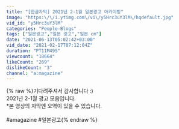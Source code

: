 ```yaml
---
title: "[한글자막] 2021년 2-1월 일본광고 아카이빙"
image: "https:\/\/i.ytimg.com\/vi\/y5Hrc3uY3lM\/hqdefault.jpg"
vid_id: "y5Hrc3uY3lM"
categories: "People-Blogs"
tags: ["일본광고","일본 광고","일본 cm"]
date: "2021-06-13T05:02:42+03:00"
vid_date: "2021-02-17T07:12:04Z"
duration: "PT11M49S"
viewcount: "18664"
likeCount: "269"
dislikeCount: "3"
channel: "a:magazine"
---
```

{% raw %}기다려주셔서 감사합니다 :)<br />2021년 2-1월 광고 모음입니다.<br />*본 영상의 자막엔 오역이 있을 수 있습니다.<br /><br />#amagazine #일본광고{% endraw %}
